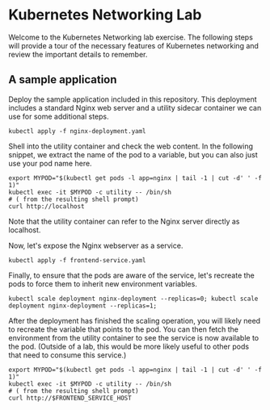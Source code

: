 # Kubernetes Networking Lab

Welcome to the Kubernetes Networking lab exercise. The following steps will
provide a tour of the necessary features of Kubernetes networking and review
the important details to remember.

## A sample application

Deploy the sample application included in this repository. This deployment
includes a standard Nginx web server and a utility sidecar container we can
use for some additional steps.

```shell
kubectl apply -f nginx-deployment.yaml
```

Shell into the utility container and check the web content. In the following
snippet, we extract the name of the pod to a variable, but you can also just
use your pod name here.

```shell
export MYPOD="$(kubectl get pods -l app=nginx | tail -1 | cut -d' ' -f 1)"
kubectl exec -it $MYPOD -c utility -- /bin/sh
# ( from the resulting shell prompt)
curl http://localhost
 ```

Note that the utility container can refer to the Nginx server directly as
localhost.

Now, let's expose the Nginx webserver as a service.

```shell
kubectl apply -f frontend-service.yaml
```

Finally, to ensure that the pods are aware of the service, let's recreate the
pods to force them to inherit new environment variables.

```shell
kubectl scale deployment nginx-deployment --replicas=0; kubectl scale deployment nginx-deployment --replicas=1;
```

After the deployment has finished the scaling operation, you will likely need
to recreate the variable that points to the pod.  You can then fetch the
environment from the utility container to see the service is now available to
the pod. (Outside of a lab, this would be more likely useful to other pods that
need to consume this service.)

```shell
export MYPOD="$(kubectl get pods -l app=nginx | tail -1 | cut -d' ' -f 1)"
kubectl exec -it $MYPOD -c utility -- /bin/sh
# ( from the resulting shell prompt)
curl http://$FRONTEND_SERVICE_HOST
 ```

